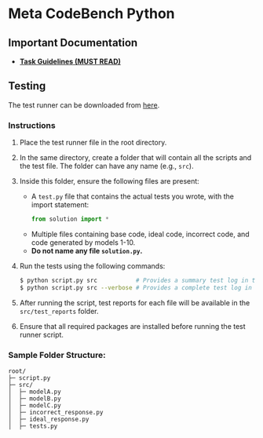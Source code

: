 # Meta CodeBench Python  
## Important Documentation  

- **[Task Guidelines (MUST READ)](https://docs.google.com/document/d/1CjSsLfRDIpCRDhxVQcKVwleLvtAstwvjB3rhM8YRxTI/edit?usp=sharing)**  

## Testing  

The test runner can be downloaded from [here](https://drive.google.com/file/d/1Ju9KLfuFQNeb8W9DJ1eU8q5BWSk0aKlv/view?usp=sharing).  

### Instructions  

1. Place the test runner file in the root directory.  
2. In the same directory, create a folder that will contain all the scripts and the test file. The folder can have any name (e.g., `src`).  
3. Inside this folder, ensure the following files are present:  
   - A `test.py` file that contains the actual tests you wrote, with the import statement:  
     ```python
     from solution import *
     ```
   - Multiple files containing base code, ideal code, incorrect code, and code generated by models 1-10.  
   - **Do not name any file `solution.py`.**  

4. Run the tests using the following commands:  

   ```sh
   $ python script.py src           # Provides a summary test log in the report
   $ python script.py src --verbose # Provides a complete test log in the report
   ```

5. After running the script, test reports for each file will be available in the `src/test_reports` folder.  
6. Ensure that all required packages are installed before running the test runner script.  

### Sample Folder Structure:  

```
root/  
├─ script.py  
├─ src/  
│  ├─ modelA.py  
│  ├─ modelB.py  
│  ├─ modelC.py  
│  ├─ incorrect_response.py  
│  ├─ ideal_response.py  
│  ├─ tests.py  
```

